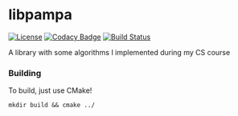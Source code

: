 # libpampa

[![License](https://img.shields.io/badge/license-Apache%202.0-informational.svg)](https://www.apache.org/licenses/LICENSE-2.0)
[![Codacy Badge](https://api.codacy.com/project/badge/Grade/6058e46317cd4c7cbadb33dc4e3d3283)](https://www.codacy.com?utm_source=github.com&amp;utm_medium=referral&amp;utm_content=oAGoulart/libpampa&amp;utm_campaign=Badge_Grade)
[![Build Status](https://dev.azure.com/agoulart/libpampa/_apis/build/status/oAGoulart.libpampa?branchName=master)](https://dev.azure.com/agoulart/libpampa/_build/latest?definitionId=1&branchName=master)

A library with some algorithms I implemented during my CS course

### Building

To build, just use CMake!

``
mkdir build && cmake ../
``
